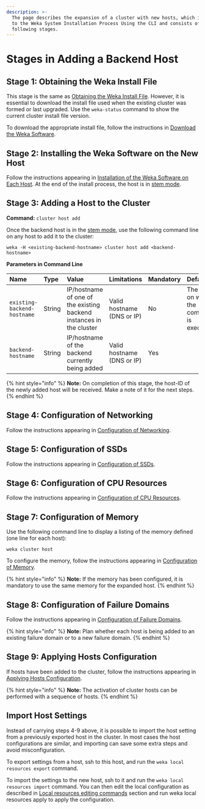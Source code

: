 ```yaml
---
description: >-
  The page describes the expansion of a cluster with new hosts, which is similar
  to the Weka System Installation Process Using the CLI and consists of the
  following stages.
---
```


# Stages in Adding a Backend Host

## Stage 1: Obtaining the Weka Install File

This stage is the same as [Obtaining the Weka Install File](../../install/bare-metal/obtaining-the-weka-install-file.md). However, it is essential to download the install file used when the existing cluster was formed or last upgraded. Use the `weka-status` command to show the current cluster install file version.

To download the appropriate install file, follow the instructions in [Download the Weka Software](../../install/bare-metal/obtaining-the-weka-install-file.md#step-2-download-the-weka-software).

## Stage 2: Installing the Weka Software on the New Host

Follow the instructions appearing in [Installation of the Weka Software on Each Host](../../install/bare-metal/using-cli.md#stage-1-installation-of-the-weka-software-on-each-host). At the end of the install process, the host is in [stem mode](../../overview/glossary.md#stem-mode).

## Stage 3: Adding a Host to the Cluster

**Command:** `cluster host add`

Once the backend host is in the [stem mode](../../overview/glossary.md#stem-mode), use the following command line on any host to add it to the cluster:

```text
weka -H <existing-backend-hostname> cluster host add <backend-hostname>
```

**Parameters in Command Line**

| **Name** | **Type** | **Value** | **Limitations** | **Mandatory** | **Default** |
| :--- | :--- | :--- | :--- | :--- | :--- |
| `existing-backend-hostname` | String | IP/hostname of one of the existing backend instances in the cluster | Valid hostname \(DNS or IP\) | No | The host on which the command is executed |
| `backend-hostname` | String | IP/hostname of the backend currently being added | Valid hostname \(DNS or IP\) | Yes |  |

{% hint style="info" %}
**Note:** On completion of this stage, the host-ID of the newly added host will be received. Make a note of it for the next steps.
{% endhint %}

## Stage 4: Configuration of Networking

Follow the instructions appearing in [Configuration of Networking](../../install/bare-metal/using-cli.md#stage-5-configuration-of-networking).

## Stage 5: Configuration of SSDs

Follow the instructions appearing in [Configuration of SSDs](../../install/bare-metal/using-cli.md#stage-6-configuration-of-ssds).

## Stage 6: Configuration of CPU Resources

Follow the instructions appearing in [Configuration of CPU Resources](../../install/bare-metal/using-cli.md#stage-8-configuration-of-cpu-resources).

## Stage 7: Configuration of Memory

Use the following command line to display a listing of the memory defined \(one line for each host\):

`weka cluster host`

To configure the memory, follow the instructions appearing in [Configuration of Memory](../../install/bare-metal/using-cli.md#stage-9-configuration-of-memory-optional).

{% hint style="info" %}
**Note:** If the memory has been configured, it is mandatory to use the same memory for the expanded host.
{% endhint %}

## Stage 8: Configuration of Failure Domains

Follow the instructions appearing in [Configuration of Failure Domains](../../install/bare-metal/using-cli.md#stage-10-configuration-of-failure-domains-optional).

{% hint style="info" %}
**Note:** Plan whether each host is being added to an existing failure domain or to a new failure domain.
{% endhint %}

## Stage 9: Applying Hosts Configuration

If hosts have been added to the cluster, follow the instructions appearing in [Applying Hosts Configuration](../../install/bare-metal/using-cli.md#stage-13-applying-hosts-configuration). 

{% hint style="info" %}
**Note:** The activation of cluster hosts can be performed with a sequence of hosts.
{% endhint %}

## Import Host Settings

Instead of carrying steps 4-9 above, it is possible to import the host setting from a previously exported host in the cluster. In most cases the host configurations are similar, and importing can save some extra steps and avoid misconfiguration.

To export settings from a host, ssh to this host, and run the `weka local resources export` command. 

To import the settings to the new host, ssh to it and run the `weka local resources import` command. You can then edit the local configuration as described in [Local resources editing commands](expansion-of-specific-resources.md#local-resources-editing-commands) section and run weka local resources apply to apply the configuration.



